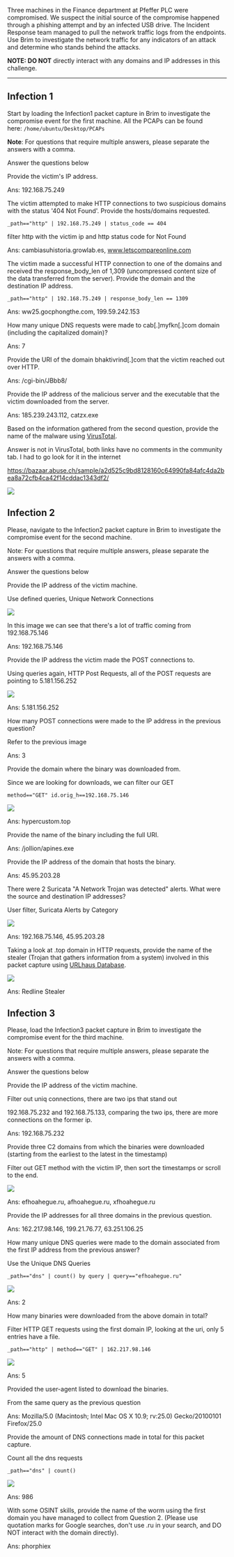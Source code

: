 <!--![](https://i.ibb.co/T1tPZdn/Depositphotos-174220344-s-2019.jpg)  -->

Three machines in the Finance department at Pfeffer PLC were compromised. We suspect the initial source of the compromise happened through a phishing attempt and by an infected USB drive. The Incident Response team managed to pull the network traffic logs from the endpoints. Use Brim to investigate the network traffic for any indicators of an attack and determine who stands behind the attacks. 

**NOTE: DO NOT** directly interact with any domains and IP addresses in this challenge. 

---

<!--Deploy the machine attached to this task; it will be visible in the **split-screen** view once it is ready.

If you don't see a virtual machine load then click the **Show Split View** button.

![](https://assets.tryhackme.com/additional/brimchallenge/brim-split-view.png)-->

## Infection 1
Start by loading the Infection1 packet capture in Brim to investigate the compromise event for the first machine. All the PCAPs can be found here: `/home/ubuntu/Desktop/PCAPs`  

**Note**: For questions that require multiple answers, please separate the answers with a comma.

Answer the questions below

Provide the victim's IP address.

Ans: 192.168.75.249

The victim attempted to make HTTP connections to two suspicious domains with the status '404 Not Found'. Provide the hosts/domains requested. 

`_path=="http" | 192.168.75.249 | status_code == 404`

filter http with the victim ip and http status code for Not Found

Ans: cambiasuhistoria.growlab.es, www.letscompareonline.com

The victim made a successful HTTP connection to one of the domains and received the response_body_len of 1,309 (uncompressed content size of the data transferred from the server). Provide the domain and the destination IP address.

`_path=="http" | 192.168.75.249 | response_body_len == 1309`

Ans: ww25.gocphongthe.com, 199.59.242.153

How many unique DNS requests were made to cab[.]myfkn[.]com domain (including the capitalized domain)? 

Ans: 7

Provide the URI of the domain bhaktivrind[.]com that the victim reached out over HTTP. 

Ans: /cgi-bin/JBbb8/

Provide the IP address of the malicious server and the executable that the victim downloaded from the server. 

Ans: 185.239.243.112, catzx.exe

Based on the information gathered from the second question, provide the name of the malware using [VirusTotal](https://www.virustotal.com/gui/home/upload). 

Answer is not in VirusTotal, both links have no comments in the community tab. I had to go look for it in the internet

https://bazaar.abuse.ch/sample/a2d525c9bd8128160c64990fa84afc4da2bea8a72cfb4ca42f14cddac1343df2/

![](../screenshots/Masterminds/Masterminds_001.png)
## Infection 2
Please, navigate to the Infection2 packet capture in Brim to investigate the compromise event for the second machine.

Note: For questions that require multiple answers, please separate the answers with a comma.  

Answer the questions below

Provide the IP address of the victim machine. 

Use defined queries, Unique Network Connections

![](../screenshots/Masterminds/Masterminds_002.png)

In this image we can see that there's a lot of traffic coming from 192.168.75.146

Ans: 192.168.75.146

Provide the IP address the victim made the POST connections to. 

Using queries again, HTTP Post Requests, all of the POST requests are pointing to 5.181.156.252

![](../screenshots/Masterminds/Masterminds_003.png)

Ans: 5.181.156.252

How many POST connections were made to the IP address in the previous question?

Refer to the previous image

Ans: 3

Provide the domain where the binary was downloaded from. 

Since we are looking for downloads, we can filter our GET

`method=="GET" id.orig_h==192.168.75.146`

![](../screenshots/Masterminds/Masterminds_004.png)

Ans: hypercustom.top

Provide the name of the binary including the full URI.

Ans: /jollion/apines.exe

Provide the IP address of the domain that hosts the binary.

Ans: 45.95.203.28

There were 2 Suricata "A Network Trojan was detected" alerts. What were the source and destination IP addresses? 

User filter, Suricata Alerts by Category

![](../screenshots/Masterminds/Masterminds_005.png)

Ans: 192.168.75.146, 45.95.203.28

Taking a look at .top domain in HTTP requests, provide the name of the stealer (Trojan that gathers information from a system) involved in this packet capture using [URLhaus Database](https://urlhaus.abuse.ch/). 

![](../screenshots/Masterminds/Masterminds_006.png)

Ans: Redline Stealer
## Infection 3
Please, load the Infection3 packet capture in Brim to investigate the compromise event for the third machine.  

Note: For questions that require multiple answers, please separate the answers with a comma.  

Answer the questions below

Provide the IP address of the victim machine.

Filter out uniq connections, there are two ips that stand out

192.168.75.232 and 192.168.75.133, comparing the two ips, there are more connections on the former ip.

Ans: 192.168.75.232

Provide three C2 domains from which the binaries were downloaded (starting from the earliest to the latest in the timestamp)

Filter out GET method with the victim IP, then sort the timestamps or scroll to the end.

![](../screenshots/Masterminds/Masterminds_007.png)

Ans: efhoahegue.ru, afhoahegue.ru, xfhoahegue.ru

Provide the IP addresses for all three domains in the previous question.

Ans: 162.217.98.146, 199.21.76.77, 63.251.106.25

How many unique DNS queries were made to the domain associated from the first IP address from the previous answer? 

Use the Unique DNS Queries

`_path=="dns" | count() by query | query=="efhoahegue.ru"`

![](../screenshots/Masterminds/Masterminds_008.png)

Ans: 2

How many binaries were downloaded from the above domain in total? 

Filter HTTP GET requests using the first domain IP, looking at the uri, only 5 entries have a file.

`_path=="http" | method=="GET" | 162.217.98.146`

![](../screenshots/Masterminds/Masterminds_009.png)

Ans: 5

Provided the user-agent listed to download the binaries. 

From the same query as the previous question

Ans: Mozilla/5.0 (Macintosh; Intel Mac OS X 10.9; rv:25.0) Gecko/20100101 Firefox/25.0

Provide the amount of DNS connections made in total for this packet capture.

Count all the dns requests

`_path=="dns" | count()`

![](../screenshots/Masterminds/Masterminds_010.png)

Ans: 986

With some OSINT skills, provide the name of the worm using the first domain you have managed to collect from Question 2. (Please use quotation marks for Google searches, don't use .ru in your search, and DO NOT interact with the domain directly).

Ans: phorphiex